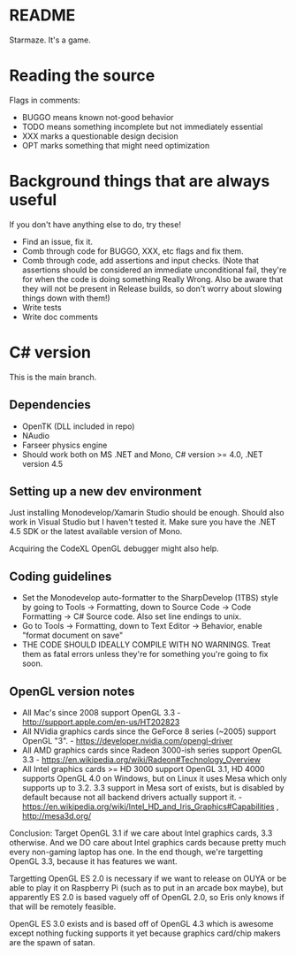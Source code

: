 # README #

Starmaze.  It's a game.

# Reading the source

Flags in comments:

* BUGGO means known not-good behavior
* TODO means something incomplete but not immediately essential
* XXX marks a questionable design decision
* OPT marks something that might need optimization

# Background things that are always useful

If you don't have anything else to do, try these!

* Find an issue, fix it.
* Comb through code for BUGGO, XXX, etc flags and fix them.
* Comb through code, add assertions and input checks.  (Note that assertions should be considered an immediate unconditional fail, they're for when the code is doing something Really Wrong.  Also be aware that they will not be present in Release builds, so don't worry about slowing things down with them!)
* Write tests
* Write doc comments

# C# version

This is the main branch.

## Dependencies

* OpenTK (DLL included in repo)
* NAudio
* Farseer physics engine
* Should work both on MS .NET and Mono, C# version >= 4.0, .NET version 4.5

## Setting up a new dev environment

Just installing Monodevelop/Xamarin Studio should be enough.  Should also work in Visual Studio but I haven't tested it.  Make sure you have the .NET 4.5 SDK or the latest available version of Mono.

Acquiring the CodeXL OpenGL debugger might also help.

## Coding guidelines

- Set the Monodevelop auto-formatter to the SharpDevelop (1TBS) style by going to Tools -> Formatting, down to Source Code -> Code Formatting -> C# Source code.  Also set line endings to unix.
- Go to Tools -> Formatting, down to Text Editor -> Behavior, enable "format document on save"
- THE CODE SHOULD IDEALLY COMPILE WITH NO WARNINGS.  Treat them as fatal errors unless they're for something you're going to fix soon.

## OpenGL version notes

* All Mac's since 2008 support OpenGL 3.3 - http://support.apple.com/en-us/HT202823
* All NVidia graphics cards since the GeForce 8 series (~2005) support OpenGL "3". - https://developer.nvidia.com/opengl-driver
* All AMD graphics cards since Radeon 3000-ish series support OpenGL 3.3 - https://en.wikipedia.org/wiki/Radeon#Technology_Overview
* All Intel graphics cards >= HD 3000 support OpenGL 3.1, HD 4000 supports OpenGL 4.0 on Windows, but on Linux it uses Mesa which only supports up to 3.2.  3.3 support in Mesa sort of exists, but is disabled by default because not all backend drivers actually support it. - https://en.wikipedia.org/wiki/Intel_HD_and_Iris_Graphics#Capabilities , http://mesa3d.org/

Conclusion: Target OpenGL 3.1 if we care about Intel graphics cards, 3.3 otherwise.  And we DO care about Intel graphics cards because pretty much every non-gaming laptop has one.  In the end though, we're targetting OpenGL 3.3, because it has features we want.

Targetting OpenGL ES 2.0 is necessary if we want to release on OUYA or be able to play it on Raspberry Pi (such as to put in an arcade box maybe), but apparently ES 2.0 is based vaguely off of OpenGL 2.0, so Eris only knows if that will be remotely feasible.

OpenGL ES 3.0 exists and is based off of OpenGL 4.3 which is awesome except nothing fucking supports it yet because graphics card/chip makers are the spawn of satan.
